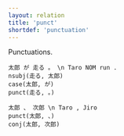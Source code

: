 ```yaml
---
layout: relation
title: 'punct'
shortdef: 'punctuation'
---
```


Punctuations.

~~~ sdparse
太郎 が 走る 。 \n Taro NOM run .
nsubj(走る, 太郎)
case(太郎, が)
punct(走る, 。)
~~~

~~~ sdparse
太郎 、 次郎 \n Taro , Jiro
punct(太郎, 、)
conj(太郎, 次郎)
~~~
<!-- Interlanguage links updated Út zář 29 20:43:27 CEST 2020 -->

